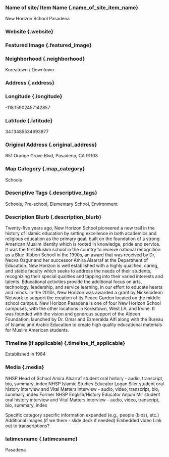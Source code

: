 ### Name of site/ Item Name {.name_of_site_item_name}
New Horizon School Pasadena
### Website {.website}


### Featured Image {.featured_image}


### Neighborhood {.neighborhood}
Koreatown / Downtown

### Address {.address}
### Longitude {.longitude}
-118.15902457142857
### Latitude {.latitude}
34.13485534693877
### Original Address {.original_address}
651 Orange Grove Blvd, Pasadena, CA 91103

### Map Category  {.map_category}
Schools

### Descriptive Tags {.descriptive_tags}
Schools, Pre-school, Elementary School, Environment

### Description Blurb {.description_blurb}
Twenty-five years ago, New Horizon School pioneered a new trail in the history of Islamic education by setting excellence in both academics and religious education as the primary goal, built on the foundation of a strong American Muslim identity which is rooted in knowledge, pride and service. It was the first Muslim school in the country to receive national recognition as a Blue Ribbon School in the 1990s, an award that was received by Dr. Necva Ozgur and her successor Amira Alsarraf at the Department of Education. New Horizon is well established with a highly qualified, caring, and stable faculty which seeks to address the needs of their students, recognizing their special qualities and tapping into their varied interests and talents. Educational activities provide the additional focus on arts, technology, leadership, and service learning, in our effort to educate hearts and minds. In the 2010s, New Horizon was awarded a grant by Nickelodeon Network to support the creation of its Peace Garden located on the middle school campus. New Horizon Pasadena is one of four New Horizon School campuses, with the other locations in Koreatown, West LA, and Irvine. It was founded with the vision and generous support of the Aldeen Foundation, launched by Dr. Omar and Ezmeralda Alfi along with the Bureau of Islamic and Arabic Education to create high quality educational materials for Muslim American students.


### Timeline (if applicable) {.timeline_if_applicable}
Established in 1984

### Media  {.media}

NHSP Head of School Amira Alsarraf student oral history - audio, transcript, bio, summary, index
NHSP Islamic Studies Educator Logan Siler student oral history interview and Vital Matters interview - audio, video, transcript, bio, summary, index
Former NHSP English/History Educator Anjum Mir student oral history interview and Vital Matters interview - audio, video, transcript, bio, summary, index



Specific category specific information expanded (e.g., people (bios), etc.)
Additional images (if we them - slide deck if needed)
Embedded video
Link out to transcriptions?


### latimesname {.latimesname}
Pasadena